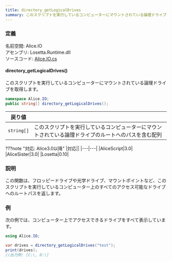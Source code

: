 ```yaml
---
title: directory_getLogicalDrives
summary: このスクリプトを実行しているコンピューターにマウントされている論理ドライブを取得します。
---
```


### 定義
名前空間: Alice.IO<br/>
アセンブリ: Losetta.Runtime.dll<br/>
ソースコード: [Alice.IO.cs](https://github.com/WSOFT-Project/Losetta/blob/master/Losetta.Runtime/Alice.IO.cs)

#### directory_getLogicalDrives()

このスクリプトを実行しているコンピューターにマウントされている論理ドライブを取得します。

```cs title="AliceScript"
namespace Alice.IO;
public string[] directory_getLogicalDrives();
```

|戻り値| |
|-|-|
|`string[]`|このスクリプトを実行しているコンピューターにマウントされている論理ドライブのルートへのパスを含む配列|

???note "対応: Alice3.0以降"
    |対応||
    |---|---|
    |AliceScript|3.0|
    |AliceSister|3.0|
    |Losetta|0.10|

### 説明
この関数は、フロッピードライブや光学ドライブ、マウントポイントなど、このスクリプトを実行しているコンピューター上のすべてのアクセス可能なドライブへのルートパスを返します。

### 例
次の例では、コンピューター上でアクセスできるドライブをすべて表示しています。

```cs title="AliceScript"
using Alice.IO;

var drives = directory_getLogicalDrives("test");
print(drives);
//出力例: [C:\, D:\]
```

